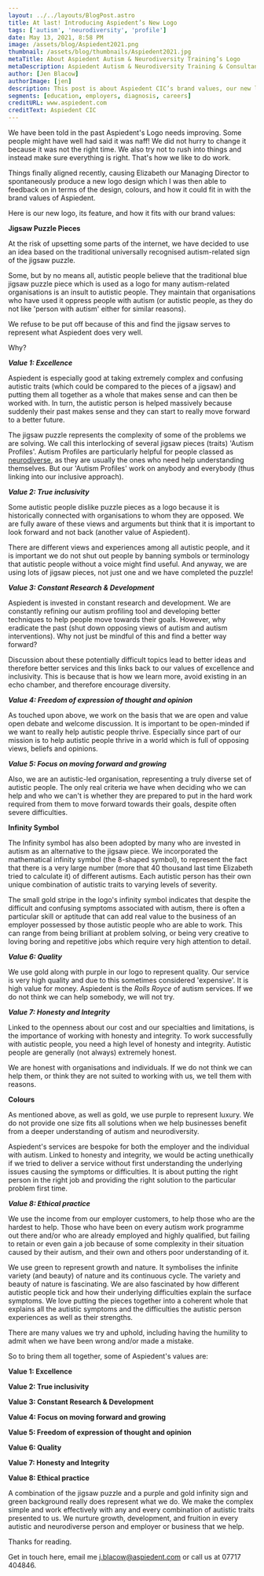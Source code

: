 ```yaml
---
layout: ../../layouts/BlogPost.astro
title: At last! Introducing Aspiedent’s New Logo
tags: ['autism', 'neurodiversity', 'profile']
date: May 13, 2021, 8:58 PM
image: /assets/blog/Aspiedent2021.png
thumbnail: /assets/blog/thumbnails/Aspiedent2021.jpg
metaTitle: About Aspiedent Autism & Neurodiversity Training’s Logo
metaDescription: Aspiedent Autism & Neurodiversity Training & Consultancy’s brand values include excellence, honesty and integrity and moving forwards.
author: [Jen Blacow]
authorImage: [jen]
description: This post is about Aspiedent CIC’s brand values, our new logo and how the two connect. Aspiedent’s values include excellence, freedom of expression of thought and opinion, and a focus on moving forward and growing.
segments: [education, employers, diagnosis, careers]
creditURL: www.aspiedent.com
creditText: Aspiedent CIC
---
```

We have been told in the past Aspiedent's Logo needs improving. Some
people might have well had said it was naff! We did not hurry to change
it because it was not the right time. We also try not to rush into
things and instead make sure everything is right. That's how we like to
do work.

Things finally aligned recently, causing Elizabeth our Managing Director
to spontaneously produce a new logo design which I was then able to
feedback on in terms of the design, colours, and how it could fit in
with the brand values of Aspiedent.

Here is our new logo, its feature, and how it fits with our brand
values:

**Jigsaw Puzzle Pieces**

At the risk of upsetting some parts of the internet, we have decided to
use an idea based on the traditional universally recognised
autism-related sign of the jigsaw puzzle.

Some, but by no means all, autistic people believe that the traditional
blue jigsaw puzzle piece which is used as a logo for many autism-related
organisations is an insult to autistic people. They maintain that
organisations who have used it oppress people with autism (or autistic
people, as they do not like 'person with autism' either for similar
reasons).

We refuse to be put off because of this and find the jigsaw serves to
represent what Aspiedent does very well. 

Why?

***Value 1: Excellence***

Aspiedent is especially good at taking extremely complex and confusing
autistic traits (which could be compared to the pieces of a jigsaw) and
putting them all together as a whole that makes sense and can then be
worked with. In turn, the autistic person is helped massively because
suddenly their past makes sense and they can start to really move
forward to a better future.

The jigsaw puzzle represents the complexity of some of the problems we
are solving. We call this interlocking of several jigsaw pieces (traits)
'Autism Profiles'. Autism Profiles are particularly helpful for people
classed as
[neurodiverse](https://aspiedent.com/index.php/autism-information/neurodiversity),
as they are usually the ones who need help understanding themselves. But
our 'Autism Profiles' work on anybody and everybody (thus linking into
our inclusive approach).

***Value 2: True inclusivity***

Some autistic people dislike puzzle pieces as a logo because it is
historically connected with organisations to whom they are opposed. We
are fully aware of these views and arguments but think that it is
important to look forward and not back (another value of Aspiedent).

There are different views and experiences among all autistic people, and
it is important we do not shut out people by banning symbols or
terminology that autistic people without a voice might find useful. And
anyway, we are using lots of jigsaw pieces, not just one and we have
completed the puzzle!

***Value 3: Constant Research & Development***

Aspiedent is invested in constant research and development. We are
constantly refining our autism profiling tool and developing better
techniques to help people move towards their goals. However, why
eradicate the past (shut down opposing views of autism and autism
interventions). Why not just be mindful of this and find a better way
forward?

Discussion about these potentially difficult topics lead to better ideas
and therefore better services and this links back to our values of
excellence and inclusivity. This is because that is how we learn more,
avoid existing in an echo chamber, and therefore encourage diversity.

***Value 4: Freedom of expression of thought and opinion***

As touched upon above, we work on the basis that we are open and value
open debate and welcome discussion. It is important to be open-minded if
we want to really help autistic people thrive. Especially since part of
our mission is to help autistic people thrive in a world which is full
of opposing views, beliefs and opinions.

***Value 5: Focus on moving forward and growing***

Also, we are an autistic-led organisation, representing a truly diverse
set of autistic people. The only real criteria we have when deciding who
we can help and who we can't is whether they are prepared to put in the
hard work required from them to move forward towards their goals,
despite often severe difficulties.

**Infinity Symbol**

The Infinity symbol has also been adopted by many who are invested in
autism as an alternative to the jigsaw piece. We incorporated the
mathematical infinity symbol (the 8-shaped symbol), to represent the
fact that there is a very large number (more that 40 thousand last time
Elizabeth tried to calculate it) of different autisms. Each autistic
person has their own unique combination of autistic traits to varying
levels of severity.

The small gold stripe in the logo's infinity symbol indicates that
despite the difficult and confusing symptoms associated with autism,
there is often a particular skill or aptitude that can add real value to
the business of an employer possessed by those autistic people who are
able to work. This can range from being brilliant at problem solving, or
being very creative to loving boring and repetitive jobs which require
very high attention to detail.

***Value 6: Quality***

We use gold along with purple in our logo to represent quality. Our
service is very high quality and due to this sometimes considered
'expensive'. It is high value for money. Aspiedent is the *Rolls Royce*
of autism services. If we do not think we can help somebody, we will not
try.

***Value 7: Honesty and Integrity***

Linked to the openness about our cost and our specialties and
limitations, is the importance of working with honesty and integrity. To
work successfully with autistic people, you need a high level of honesty
and integrity. Autistic people are generally (not always) extremely
honest.

We are honest with organisations and individuals. If we do not think we
can help them, or think they are not suited to working with us, we tell
them with reasons.

**Colours**

As mentioned above, as well as gold, we use purple to represent luxury.
We do not provide one size fits all solutions when we help businesses
benefit from a deeper understanding of autism and neurodiversity.

Aspiedent's services are bespoke for both the employer and the
individual with autism. Linked to honesty and integrity, we would be
acting unethically if we tried to deliver a service without first
understanding the underlying issues causing the symptoms or
difficulties. It is about putting the right person in the right job and
providing the right solution to the particular problem first time.

***Value 8: Ethical practice***

We use the income from our employer customers, to help those who are the
hardest to help. Those who have been on every autism work programme out
there and/or who are already employed and highly qualified, but failing
to retain or even gain a job because of some complexity in their
situation caused by their autism, and their own and others poor
understanding of it.

We use green to represent growth and nature. It symbolises the infinite
variety (and beauty) of nature and its continuous cycle. The variety and
beauty of nature is fascinating. We are also fascinated by how different
autistic people tick and how their underlying difficulties explain the
surface symptoms. We love putting the pieces together into a coherent
whole that explains all the autistic symptoms and the difficulties the
autistic person experiences as well as their strengths. 

There are many values we try and uphold, including having the humility
to admit when we have been wrong and/or made a mistake.

So to bring them all together, some of Aspiedent's values are:

**Value 1: Excellence**

**Value 2: True inclusivity**

**Value 3: Constant Research & Development**

**Value 4: Focus on moving forward and growing**

**Value 5: Freedom of expression of thought and opinion**

**Value 6: Quality**

**Value 7: Honesty and Integrity**

**Value 8: Ethical practice**

A combination of the jigsaw puzzle and a purple and gold infinity sign
and green background really does represent what we do. We make the
complex simple and work effectively with any and every combination of
autistic traits presented to us. We nurture growth, development, and
fruition in every autistic and neurodiverse person and employer or
business that we help. 

Thanks for reading.

Get in touch here, email me <j.blacow@aspiedent.com> or call us at 07717
404846.
